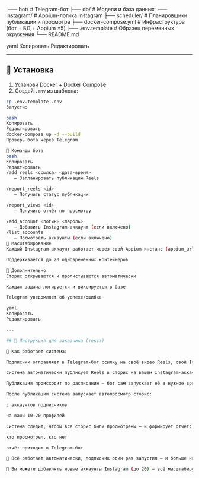 ├── bot/ # Telegram-бот
├── db/ # Модели и база данных
├── instagram/ # Appium-логика Instagram
├── scheduler/ # Планировщики публикации и просмотра
├── docker-compose.yml # Инфраструктура (бот + БД + Appium ×5)
├── .env.template # Образец переменных окружения
└── README.md

yaml
Копировать
Редактировать

---

## 🚀 Установка

1. Установи Docker + Docker Compose  
2. Создай `.env` из шаблона:

```bash
cp .env.template .env
Запусти:

bash
Копировать
Редактировать
docker-compose up -d --build
Проверь бота через Telegram

🧾 Команды бота
bash
Копировать
Редактировать
/add_reels <ссылка> <дата-время>
   — Запланировать публикацию Reels

/report_reels <id>
   — Получить статус публикации

/report_views <id>
   — Получить отчёт по просмотру

/add_account <логин> <пароль>
   — Добавить Instagram-аккаунт (если включено)
/list_accounts
   — Посмотреть аккаунты (если включено)
🧠 Масштабирование
Каждый Instagram-аккаунт работает через свой Appium-инстанс (appium_url)

Поддерживается до 20 одновременных контейнеров

🧩 Дополнительно
Сторис открываются и пролистываются автоматически

Каждая задача логируется и фиксируется в базе

Telegram уведомляет об успехе/ошибке

yaml
Копировать
Редактировать

---

## 📄 Инструкция для заказчика (текст)

📲 Как работает система:

Подписчик отправляет в Telegram-бот ссылку на своё видео Reels, свой Instagram и Telegram.

Система автоматически публикует Reels в сторис на вашем Instagram-аккаунте (или сразу нескольких).

Публикация происходит по расписанию — бот сам запускает её в нужное время.

После публикации система запускает автопросмотр сторис:

с аккаунтов подписчиков

на ваши 10–20 профилей

Система следит, чтобы все сторис были просмотрены — и формирует отчёт:

кто просмотрел, кто нет

отчёт приходит в Telegram-бот

🎯 Всё работает автоматически, подписчик один раз запустил — и больше не участвует.

🧩 Вы можете добавлять новые аккаунты Instagram (до 20) — всё масштабируется под вас.